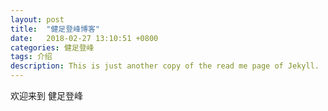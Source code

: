 ```yaml
---
layout: post
title:  "健足登峰博客"
date:   2018-02-27 13:10:51 +0800
categories: 健足登峰
tags: 介绍
description: This is just another copy of the read me page of Jekyll.
---
```

欢迎来到  健足登峰  
